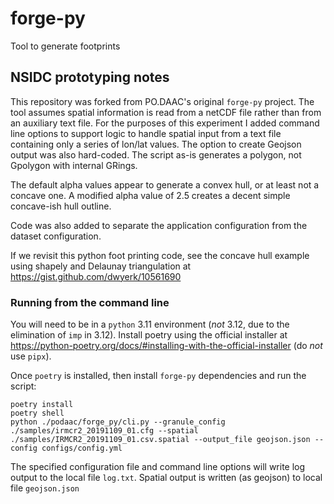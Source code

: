 # forge-py

Tool to generate footprints

## NSIDC prototyping notes

This repository was forked from PO.DAAC's original `forge-py` project.  The tool
assumes spatial information is read from a netCDF file rather than from an auxiliary
text file.  For the purposes of this experiment I added command line options to
support logic to handle spatial input from a text file containing only a series
of lon/lat values. The option to create Geojson output was also hard-coded.
The script as-is generates a polygon, not Gpolygon with internal GRings.

The default alpha values appear to generate a convex hull, or at least not a concave one.
A modified alpha value of 2.5 creates a decent simple concave-ish hull outline.

Code was also added to separate the application configuration from the dataset
configuration.

If we revisit this python foot printing code, see the concave hull example using
shapely and Delaunay triangulation at https://gist.github.com/dwyerk/10561690

### Running from the command line

You will need to be in a `python` 3.11 environment (*not* 3.12, due to the
elimination of `imp` in 3.12). Install poetry using the official
installer at https://python-poetry.org/docs/#installing-with-the-official-installer (do *not* use `pipx`).

Once `poetry` is installed, then install `forge-py` dependencies and run the script:

```
poetry install
poetry shell
python ./podaac/forge_py/cli.py --granule_config ./samples/irmcr2_20191109_01.cfg --spatial ./samples/IRMCR2_20191109_01.csv.spatial --output_file geojson.json --config configs/config.yml
```

The specified configuration file and command line options will write log output to the local file `log.txt`.
Spatial output is written (as geojson) to local file `geojson.json`
